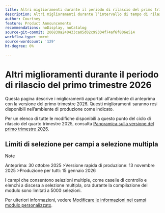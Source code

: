 ```yaml
---
title: Altri miglioramenti durante il periodo di rilascio del primo trimestre 2026
description: Altri miglioramenti durante l’intervallo di tempo di rilascio del primo trimestre 2026
author: Courtney
feature: Product Announcements
recommendations: noDisplay, noCatalog
source-git-commit: 206830a240433ca05d02c99334f74af6f806e514
workflow-type: tm+mt
source-wordcount: '129'
ht-degree: 0%

---
```


# Altri miglioramenti durante il periodo di rilascio del primo trimestre 2026

Questa pagina descrive i miglioramenti apportati all’ambiente di anteprima con la versione del primo trimestre 2026. Questi miglioramenti saranno resi disponibili nell’ambiente di produzione come indicato.

Per un elenco di tutte le modifiche disponibili a questo punto del ciclo di rilascio del quarto trimestre 2025, consulta [Panoramica sulla versione del primo trimestre 2026](/help/quicksilver/product-announcements/product-releases/26-q1-release-activity/26-q1-release-overview.md).


## Limiti di selezione per campi a selezione multipla

>[!NOTE]
>
>Anteprima: 30 ottobre 2025
>&#x200B;>Versione rapida di produzione: 13 novembre 2025
>&#x200B;>Produzione per tutti: 15 gennaio 2026

I campi che consentono selezioni multiple, come caselle di controllo e elenchi a discesa a selezione multipla, ora durante la compilazione del modulo sono limitati a 5000 selezioni.

Per ulteriori informazioni, vedere [Modificare le informazioni nei campi modulo personalizzato](/help/quicksilver/workfront-basics/work-with-custom-forms/edit-custom-forms.md).